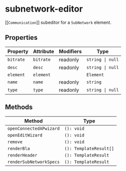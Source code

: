 # subnetwork-editor

[[`Communication`]] subeditor for a `SubNetwork` element.

## Properties

| Property  | Attribute | Modifiers | Type             |
|-----------|-----------|-----------|------------------|
| `bitrate` | `bitrate` | readonly  | `string \| null` |
| `desc`    | `desc`    | readonly  | `string \| null` |
| `element` | `element` |           | `Element`        |
| `name`    | `name`    | readonly  | `string`         |
| `type`    | `type`    | readonly  | `string \| null` |

## Methods

| Method                  | Type                   |
|-------------------------|------------------------|
| `openConnectedAPwizard` | `(): void`             |
| `openEditWizard`        | `(): void`             |
| `remove`                | `(): void`             |
| `renderBla`             | `(): TemplateResult[]` |
| `renderHeader`          | `(): TemplateResult`   |
| `renderSubNetworkSpecs` | `(): TemplateResult`   |
